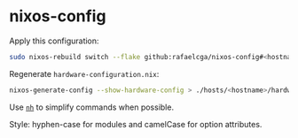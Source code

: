 # nixos-config

Apply this configuration:
```bash
sudo nixos-rebuild switch --flake github:rafaelcga/nixos-config#<hostname>
```

Regenerate `hardware-configuration.nix`:
```bash
nixos-generate-config --show-hardware-config > ./hosts/<hostname>/hardware-configuration.nix
```

Use [`nh`](https://github.com/nix-community/nh) to simplify commands when possible.

Style: hyphen-case for modules and camelCase for option attributes.
